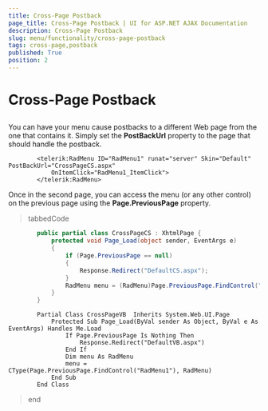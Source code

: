 ```yaml
---
title: Cross-Page Postback
page_title: Cross-Page Postback | UI for ASP.NET AJAX Documentation
description: Cross-Page Postback
slug: menu/functionality/cross-page-postback
tags: cross-page,postback
published: True
position: 2
---
```


# Cross-Page Postback



## 

You can have your menu cause postbacks to a different Web page from the one that contains it. Simply set the __PostBackUrl__ property to the page that should handle the postback.

````ASPNET
	    <telerik:RadMenu ID="RadMenu1" runat="server" Skin="Default" PostBackUrl="CrossPageCS.aspx"
	        OnItemClick="RadMenu1_ItemClick">
	    </telerik:RadMenu>
````



Once in the second page, you can access the menu (or any other control) on the previous page using the __Page.PreviousPage__ property.



>tabbedCode

````C#
	    public partial class CrossPageCS : XhtmlPage {
	        protected void Page_Load(object sender, EventArgs e) 
	        { 
	            if (Page.PreviousPage == null) 
	            { 
	                Response.Redirect("DefaultCS.aspx");
	            } 
	            RadMenu menu = (RadMenu)Page.PreviousPage.FindControl("RadMenu1"); 
	        } 
	    }
````



````VB.NET
	    Partial Class CrossPageVB  Inherits System.Web.UI.Page 
	        Protected Sub Page_Load(ByVal sender As Object, ByVal e As EventArgs) Handles Me.Load
	            If Page.PreviousPage Is Nothing Then
	                Response.Redirect("DefaultVB.aspx")
	            End If
	            Dim menu As RadMenu
	            menu = CType(Page.PreviousPage.FindControl("RadMenu1"), RadMenu)
	        End Sub
	    End Class
````


>end
